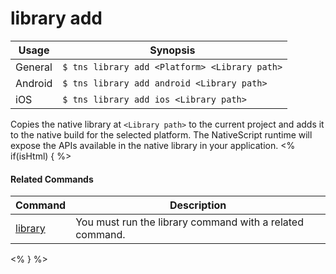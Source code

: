 library add
==========

Usage | Synopsis
------|-------
General | `$ tns library add <Platform> <Library path>`
Android | `$ tns library add android <Library path>`
iOS | `$ tns library add ios <Library path>`

Copies the native library at `<Library path>` to the current project and adds it to the native build for the selected platform.
The NativeScript runtime will expose the APIs available in the native library in your application.
<% if(isHtml) { %> 

#### Related Commands

Command | Description
----------|----------
[library](library.html) | You must run the library command with a related command.
<% } %>